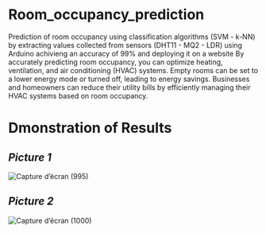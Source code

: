 # Room_occupancy_prediction
Prediction of room occupancy using classification algorithms (SVM - k-NN) by extracting values collected from sensors (DHT11 - MQ2 - LDR) using Arduino achivieng an accuracy of 99% and deploying it on a website
By accurately predicting room occupancy, you can optimize heating, ventilation, and air conditioning (HVAC) systems. Empty rooms can be set to a lower energy mode or turned off, leading to energy savings. 
Businesses and homeowners can reduce their utility bills by efficiently managing their HVAC systems based on room occupancy.

# Dmonstration of Results
## ***Picture 1***
![Capture d’écran (995)](https://github.com/YounesGuendoul/Room_occupancy_prediction/assets/123268300/fdffc483-a64d-4061-b2ac-abbea6409ac5)

## ***Picture 2***
![Capture d’écran (1000)](https://github.com/YounesGuendoul/Room_occupancy_prediction/assets/123268300/70ff3532-7d7f-4176-bade-d10dfddb8fb0)

